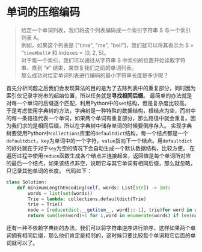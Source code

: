 #  单词的压缩编码
> 给定一个单词列表，我们将这个列表编码成一个索引字符串 S 与一个索引列表 A。  
> 例如，如果这个列表是 ["time", "me", "bell"]，我们就可以将其表示为 S = “`time#bell#` 和 indexes = [0, 2, 5]。  
> 对于每一个索引，我们可以通过从字符串 S 中索引的位置开始读取字符串，直到 “`#`” 结束，来恢复我们之前的单词列表。  
> 那么成功对给定单词列表进行编码的最小字符串长度是多少呢？  

首先分析问题之后我们会发现算法的目的是为了去除列表中的重复部分，同时因为索引仅记录字符串的起始位置，所以任务就是**寻找相同后缀**。
 最简单的办法就是对每一个单词的后缀逐个匹配，利用Python中的`set`结构，但是复杂度比较高。
于是考虑使用字典树的方法，字典树是一种特殊的数据结构，根结点为空，而树中的每一条路径代表一个单词，如果两个单词有重复部分，那么路径中就会重复。因为我们求的是相同后缀，所以在字典树中储存单词的时候要倒序存入。
实现字典树要使用Python中`collections`库里的`defaultdict`结构，每一个结点都是一个`defaultdict`，`key`为单词中的一个字符，`value`指向下一个结点。用`defaultdict`的好处就在于对于`key`为空的情况下会自动生成一个默认数据结构，比较方便。
在遍历过程中使用`reduce`函数生成各个结点并连接起来，返回值是每个单词所对应的最后一个结点，如果该结点非空，说明它与其它单词有相同后缀，那么就忽略，只记录其他单词的长度。
代码如下：

```python
class Solution:
    def minimumLengthEncoding(self, words: List[str]) -> int:
        words = list(set(words))
        Trie = lambda: collections.defaultdict(Trie)
        trie = Trie()
        node = [reduce(dict.__getitem__, word[::-1], trie)for word in words]
        return sum(len(word)+1 for i,word in enumerate(words) if len(node[i]) == 0)
```

还有一种不依赖字典树的办法，我们可以将字符串逆序进行排序，这样如果两个单词拥有相同后缀，那么他们肯定是相邻的，这时候只要比较每个单词和它后面的单词就可以了。

